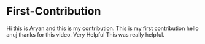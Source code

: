 # First-Contribution
Hi this is Aryan and this is my contribution.
This is my first contribution
hello anuj thanks for this video. Very Helpful
This was really helpful.
